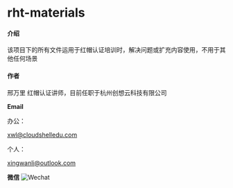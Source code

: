 # rht-materials

#### 介绍

该项目下的所有文件运用于红帽认证培训时，解决问题或扩充内容使用，不用于其他任何场景

#### 作者
邢万里 红帽认证讲师，目前任职于杭州创想云科技有限公司


**Email**
 
办公：<p><a href="mailto:xwl@cloudshelledu.com">xwl@cloudshelledu.com</a></p>
个人：<p><a href="mailto:xingwanli@outlook.com">xingwanli@outlook.com</a></p>

**微信**
![Wechat](https://gitee.com/linuxgeeker/rht-materials/blob/master/images/person/wechat.jpg)
